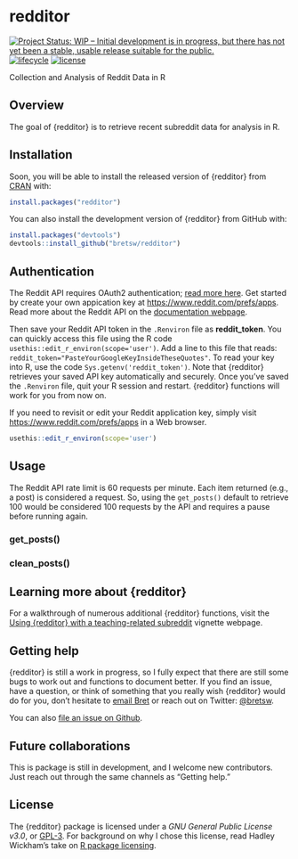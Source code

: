 
<!-- README.md is generated from README.Rmd. Please edit that file -->

# redditor

[![Project Status: WIP – Initial development is in progress, but there
has not yet been a stable, usable release suitable for the
public.](https://www.repostatus.org/badges/latest/wip.svg)](https://www.repostatus.org/#wip)
[![lifecycle](https://img.shields.io/badge/lifecycle-experimental-orange.svg)](https://www.tidyverse.org/lifecycle/#experimental)
[![license](https://img.shields.io/badge/license-GPL3-9cf.svg)](https://www.gnu.org/licenses/gpl.html)

Collection and Analysis of Reddit Data in R

## Overview

The goal of {redditor} is to retrieve recent subreddit data for analysis
in R.

## Installation

Soon, you will be able to install the released version of {redditor}
from [CRAN](https://CRAN.R-project.org) with:

``` r
install.packages("redditor")
```

You can also install the development version of {redditor} from GitHub
with:

``` r
install.packages("devtools")
devtools::install_github("bretsw/redditor")
```

## Authentication

The Reddit API requires OAuth2 authentication; [read more
here](https://github.com/reddit-archive/reddit/wiki/API). Get started by
create your own appication key at <https://www.reddit.com/prefs/apps>.
Read more about the Reddit API on the [documentation
webpage](https://www.reddit.com/dev/api).

Then save your Reddit API token in the `.Renviron` file as
**reddit\_token**. You can quickly access this file using the R code
`usethis::edit_r_environ(scope='user')`. Add a line to this file that
reads: `reddit_token="PasteYourGoogleKeyInsideTheseQuotes"`. To read
your key into R, use the code `Sys.getenv('reddit_token')`. Note that
{redditor} retrieves your saved API key automatically and securely. Once
you’ve saved the `.Renviron` file, quit your R session and restart.
{redditor} functions will work for you from now on.

If you need to revisit or edit your Reddit application key, simply visit
<https://www.reddit.com/prefs/apps> in a Web browser.

``` r
usethis::edit_r_environ(scope='user')
```

## Usage

The Reddit API rate limit is 60 requests per minute. Each item returned
(e.g., a post) is considered a request. So, using the `get_posts()`
default to retrieve 100 would be considered 100 requests by the API and
requires a pause before running again.

### get\_posts()

### clean\_posts()

## Learning more about {redditor}

For a walkthrough of numerous additional {redditor} functions, visit the
[Using {redditor} with a teaching-related subreddit]() vignette webpage.

## Getting help

{redditor} is still a work in progress, so I fully expect that there are
still some bugs to work out and functions to document better. If you
find an issue, have a question, or think of something that you really
wish {redditor} would do for you, don’t hesitate to [email
Bret](mailto:bret@bretsw.com) or reach out on Twitter:
[@bretsw](https://twitter.com/bretsw).

You can also [file an issue on
Github](https://github.com/bretsw/redditor).

## Future collaborations

This is package is still in development, and I welcome new contributors.
Just reach out through the same channels as “Getting help.”

## License

The {redditor} package is licensed under a *GNU General Public License
v3.0*, or [GPL-3](https://choosealicense.com/licenses/lgpl-3.0/). For
background on why I chose this license, read Hadley Wickham’s take on [R
package licensing](http://r-pkgs.had.co.nz/description.html#license).
